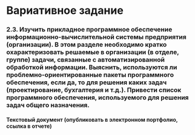 # Вариативное задание
### 2.3. Изучить прикладное программное обеспечение информационно-вычислительной системы предприятия (организации). В этом разделе необходимо кратко охарактеризовать решаемые в организации (в отделе, группе) задачи, связанные с автоматизированной обработкой информации. Выяснить, используются ли проблемно-ориентированные пакеты программного обеспечения, если да, то для решения каких задач (проектирование, бухгалтерия и т.д.). Привести список программного обеспечения, используемого для решения задач общего назначения. 

#### Текстовый документ (опубликовать в электронном портфолио, ссылка в отчете)